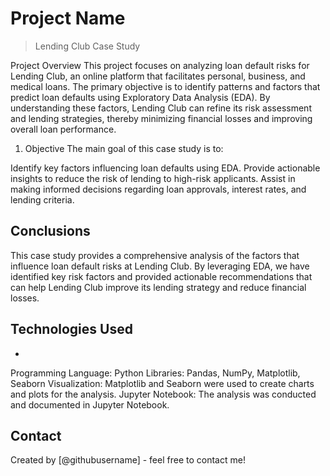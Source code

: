# Project Name
> Lending Club Case Study


Project Overview
This project focuses on analyzing loan default risks for Lending Club, an online platform that facilitates personal, business, and medical loans. The primary objective is to identify patterns and factors that predict loan defaults using Exploratory Data Analysis (EDA). By understanding these factors, Lending Club can refine its risk assessment and lending strategies, thereby minimizing financial losses and improving overall loan performance.
<!-- You don't have to answer all the questions - just the ones relevant to your project. -->

1. Objective
The main goal of this case study is to:

Identify key factors influencing loan defaults using EDA.
Provide actionable insights to reduce the risk of lending to high-risk applicants.
Assist in making informed decisions regarding loan approvals, interest rates, and lending criteria.

## Conclusions
This case study provides a comprehensive analysis of the factors that influence loan default risks at Lending Club. By leveraging EDA, we have identified key risk factors and provided actionable recommendations that can help Lending Club improve its lending strategy and reduce financial losses.

<!-- You don't have to answer all the questions - just the ones relevant to your project. -->


## Technologies Used
- 
Programming Language: Python
Libraries: Pandas, NumPy, Matplotlib, Seaborn
Visualization: Matplotlib and Seaborn were used to create charts and plots for the analysis.
Jupyter Notebook: The analysis was conducted and documented in Jupyter Notebook.

<!-- As the libraries versions keep on changing, it is recommended to mention the version of library used in this project -->

## Contact
Created by [@githubusername] - feel free to contact me!


<!-- Optional -->
<!-- ## License -->
<!-- This project is open source and available under the [... License](). -->

<!-- You don't have to include all sections - just the one's relevant to your project -->